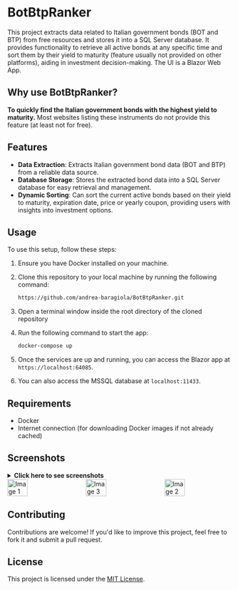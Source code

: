 # BotBtpRanker

This project extracts data related to Italian government bonds (BOT and BTP) from free resources and stores it into a SQL Server database.
It provides functionality to retrieve all active bonds at any specific time and sort them by their yield to maturity (feature usually not provided on other platforms), aiding in investment decision-making.
The UI is a Blazor Web App.

## Why use BotBtpRanker?

**To quickly find the Italian government bonds with the highest yield to maturity.**
Most websites listing these instruments do not provide this feature (at least not for free).


## Features

- **Data Extraction**: Extracts Italian government bond data (BOT and BTP) from a reliable data source.
- **Database Storage**: Stores the extracted bond data into a SQL Server database for easy retrieval and management.
- **Dynamic Sorting**: Can sort the current active bonds based on their yield to maturity, expiration date, price or yearly coupon, providing users with insights into investment options.

## Usage

To use this setup, follow these steps:

1. Ensure you have Docker installed on your machine.
2. Clone this repository to your local machine by running the following command:

    ```bash
    https://github.com/andrea-baragiola/BotBtpRanker.git
    ```

3. Open a terminal window inside the root directory of the cloned repository
4. Run the following command to start the app:

    ```bash
    docker-compose up
    ```

6. Once the services are up and running, you can access the Blazor app at `https://localhost:64085`.
7. You can also access the MSSQL database at `localhost:11433`.

## Requirements

- Docker
- Internet connection (for downloading Docker images if not already cached)

## Screenshots
<details>
  <summary><strong>Click here to see screenshots</strong></summary>
  <img src="https://raw.githubusercontent.com/andrea-baragiola/App-screenshots/main/BotBtpRanker-Home.png" alt="image-description"/>
  <img src="https://raw.githubusercontent.com/andrea-baragiola/App-screenshots/main/BotBtpRanker-Btp.png" alt="image-description"/>
  <img src="https://raw.githubusercontent.com/andrea-baragiola/App-screenshots/main/BotBtpRanker-Bot.png" alt="image-description"/>
</details>

<div style="display: flex; justify-content: space-between;">
    <img src="https://raw.githubusercontent.com/andrea-baragiola/App-screenshots/main/BotBtpRanker-Home.png" alt="Image 1" width="30%">
    <img src="https://raw.githubusercontent.com/andrea-baragiola/App-screenshots/main/BotBtpRanker-Home.png" alt="Image 3" width="30%">
    <img src="https://raw.githubusercontent.com/andrea-baragiola/App-screenshots/main/BotBtpRanker-Home.png" alt="Image 2" width="30%">
</div>


## Contributing

Contributions are welcome! If you'd like to improve this project, feel free to fork it and submit a pull request.

## License

This project is licensed under the [MIT License](LICENSE).
